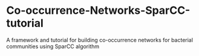 # Co-occurrence-Networks-SparCC-tutorial
A framework and tutorial for building co-occurrence networks for bacterial communities using SparCC algorithm

